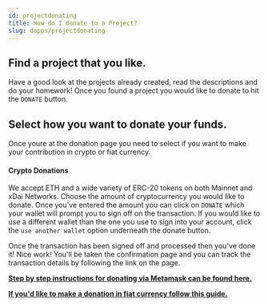 ```yaml
---
id: projectdonating
title: How do I donate to a Project?
slug: dapps/projectdonating 
---
```


## Find a project that you like.
Have a good look at the projects already created, read the descriptions and do your homework! Once you found a project you would like to donate to hit the `DONATE` button.

## Select how you want to donate your funds.
Once youre at the donation page you need to select if you want to make your contribution in crypto or fiat currency.

#### Crypto Donations
We accept ETH and a wide variety of ERC-20 tokens on both Mainnet and xDai Networks. Choose the amount of cryptocurrency you would like to donate. Once you've entered the amount you can click on `DONATE` which your wallet will prompt you to sign off on the transaction. If you would like to use a different wallet than the one you use to sign into your account, click the `use another wallet` option underneath the donate button.

Once the transaction has been signed off and processed then you've done it! Nice work! You'll be taken the confirmation page and you can track the transaction details by following the link on the page.

**[Step by step instructions for donating via Metamask can be found here.](./donatingmetamask.md)**

**[If you'd like to make a donation in fiat currency follow this guide.](./torusonramp.md)**
